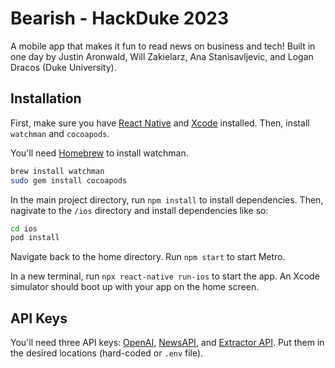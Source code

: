 
# Bearish - HackDuke 2023

A mobile app that makes it fun to read news on business and tech! Built in one day by Justin Aronwald, Will Zakielarz, Ana Stanisavljevic, and Logan Dracos (Duke University).




## Installation

First, make sure you have [React Native](https://reactnative.dev/) and [Xcode](https://developer.apple.com/xcode/) installed. Then, install `watchman` and `cocoapods`.

You'll need [Homebrew](https://brew.sh/) to install watchman.

```bash
brew install watchman
sudo gem install cocoapods
```

In the main project directory, run `npm install` to install dependencies. Then, nagivate to the `/ios` directory and install dependencies like so:

```bash
cd ios
pod install
```

Navigate back to the home directory. Run `npm start` to start Metro.

In a new terminal, run `npx react-native run-ios` to start the app. An Xcode simulator should boot up with your app on the home screen.


## API Keys

You'll need three API keys: [OpenAI](https://openai.com/), [NewsAPI](https://newsapi.org/), and [Extractor API](https://extractorapi.com/). Put them in the desired locations (hard-coded or `.env` file).
